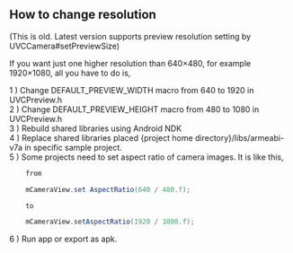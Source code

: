 ## How to change resolution
(This is old. Latest version supports preview resolution setting by UVCCamera#setPreviewSize)

If you want just one higher resolution than 640×480, for example 1920×1080, all you have to do is,

1 ) Change DEFAULT_PREVIEW_WIDTH macro from 640 to 1920 in UVCPreview.h  
2 ) Change DEFAULT_PREVIEW_HEIGHT macro from 480 to 1080 in UVCPreview.h  
3 ) Rebuild shared libraries using Android NDK  
4 ) Replace shared libraries placed {project home directory}/libs/armeabi-v7a in specific sample project.  
5 ) Some projects need to set aspect ratio of camera images. It is like this,  
``` java
    from

    mCameraView.set AspectRatio(640 / 480.f);

    to

    mCameraView.setAspectRatio(1920 / 1080.f);
```
6 ) Run app or export as apk.  
